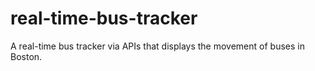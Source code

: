 # real-time-bus-tracker
A real-time bus tracker via APIs that displays the movement of buses in Boston.
